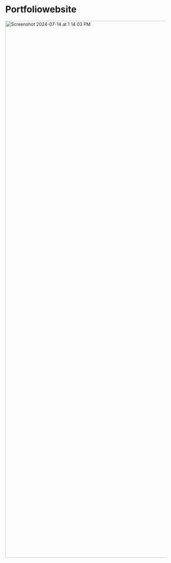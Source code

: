 # Portfoliowebsite
 
<img width="1683" alt="Screenshot 2024-07-14 at 1 14 03 PM" src="https://github.com/user-attachments/assets/9e391796-485f-494e-9790-e75c94560bf8">
